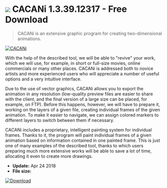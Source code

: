 # ![](https://cdn.softexe.net/static/icon/win.gif) CACANi 1.3.39.12317 - Free Download

> CACANi is an extensive graphic program for creating two-dimensional animations.

[![CACANi](https://gallery.dpcdn.pl/imgc/Tools/82037/g_-_420x350_1.5_-_x53929949-db4c-46a0-a920-e806e8c3dbd8.jpg)](https://softexe.net/win/multimedia/video/cacani:pRcde.html)

With the help of the described tool, we will be able to "revive" your work, which we will use, for example, in short or full-size movies, online commercials or many other places. CACANi is addressed both to novice artists and more experienced users who will appreciate a number of useful options and a very intuitive interface.
 
 Due to the use of vector graphics, CACANi allows you to export the animation in any resolution (low-quality preview files are easier to share with the client, and the final version of a large size can be placed, for example, on FTP). Before this happens, however, we will have to prepare it, working on the layers of a given file, creating individual frames of the given animation. To make it easier to navigate, we can assign colored markers to different layers to switch between them if necessary.
 
 CACANi includes a proprietary, intelligent painting system for individual frames. Thanks to it, the program will paint individual frames of a given animation based on information contained in one painted frame. This is just one of many examples of the described tool, thanks to which users preparing much more extensive works will be able to save a lot of time, allocating it even to create more drawings.


- **Update:** Apr 24 2018
- **File size:** 

[![Download](https://cdn.softexe.net/static/img/download.png)](https://softexe.net/win/multimedia/video/cacani:pRcde.html)

